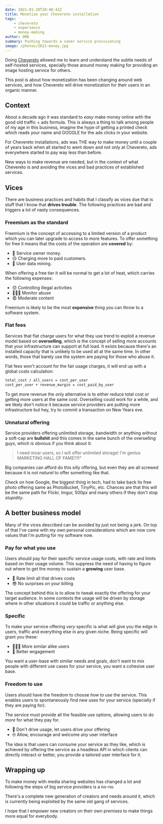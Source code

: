 ```yaml
---
date: 2021-01-20T20:48:42Z
title: Monetize your Chevereto installation
tags:
    - chevereto
    - experience
    - money-making
author: OMA
summary: Pushing towards a saner service provisioning
image: /photos/2021-money.jpg
---
```


Doing [Chevereto](https://chevereto.com/) allowed me to learn and understand the subtle needs of self-hosted services, specially those around money making for providing an image hosting service for others.

This post is about how monetization has been changing around web services, and how Chevereto will drive monetization for their users in an organic manner.

## Context

About a decade ago it was standard to _easy_ make money online with the good old traffic + ads formula. This is always a thing to talk among people of my age in this business, imagine the hype of getting a printed check which reads your name and GOOGLE for the ads clicks in your website.

For Chevereto installations, ads was THE way to make money until a couple of years back when all started to went down and not only at Chevereto, ads everywhere started to pay way less than before.

New ways to make revenue are needed, but in the context of what Chevereto is and avoiding the vices and bad practices of established services.

## Vices

There are business practices and habits that I classify as vices due that is stuff that I know that **drives trouble**. The following practices are bad and triggers a lot of nasty consequences.

### Freemium as the standard

Freemium is the concept of accessing to a limited version of a product which you can later upgrade to access to more features. To offer something for free it means that the costs of the operation are **covered** by:

- 🎩 Service owner money.
- 😒 Charging more to paid customers.
- 🤬 User data mining.

When offering a free tier it will be normal to get a lot of heat, which carries the following expenses:

- 😞 Controlling illegal activities
- 👨🏾‍💻 Monitor abuse
- 😨 Moderate content

Freemium is likely to be the most **expensive** thing you can throw to a software system.

### Flat fees

Services that flat charge users for what they use trend to exploit a revenue model based on **overselling**, which is the concept of selling more accounts that your infrastructure can support at full load. It exists because there's an installed capacity that is unlikely to be used all at the same time. In other words, those that barely use the system are paying for those who abuse it.

Flat fees won't account for the fair usage charges, it will end up with a global costs calculation:

```sh
total_cost / all_users = cost_per_user
cost_per_user + revenue_margin = cost_paid_by_user
```

To get more revenue the only alternative is to either reduce total cost or getting more users at the same cost. Overselling could work for a while, and we likely don't notice it because service providers are putting more infrastructure but hey, try to commit a transaction on New Years eve.

### Unnatural offering

Service providers offering unlimited storage, bandwidth or anything without a soft-cap are **bullshit** and this comes in the same bunch of the overselling guys, which is obvious if you think about it:

> I need moar users, so I will offer unlimited storage! I'm genius MARKETING HALL OF FAME!!1!"

Big companies can afford do this silly offering, but even they are all screwed because it is not _natural_ to offer something like that.

Check on how Google, the biggest thing in tech, had to take back its free photo offering same as PhotoBucket, TinyPic, etc. Chances are that this will be the same path for Flickr, Imgur, 500px and many others if they don't stop _stupidity_.

## A better business model

Many of the vices described can be avoided by just not being a jerk. On top of that I've came with my own personal considerations which are now core values that I'm putting for my software now.

### Pay for what you use

Users should pay for their specific service usage costs, with rate and limits based on their usage volume. This suppress the need of having to figure out where to get the money to sustain a **growing** user base.

- 🤑 Rate limit all that drives costs
- 😎 No surprises on your billing

The concept behind this is to allow to tweak exactly the offering for your target audience. In some contexts the usage will be driven by storage where in other situations it could be traffic or anything else.

### Specific

To make your service offering _very_ specific is what will give you the edge in users, traffic and everything else in any given niche. Being specific will grant you these:

- 👩🏾‍🎤 More similar alike users
- 🤗 Better engagement

You want a user-base with similar needs and goals, don't want to mix people with different use cases for your service, you want a cohesive user base.

### Freedom to use

Users should have the freedom to choose _how to use_ the service. This enables users to spontaneously find new uses for your service (specially if they are paying for).

The service must provide all the feasible use options, allowing users to do _more_ for what they pay for.

- 🤯 Don't drive usage, let users drive your offering
- 🤓 Allow, encourage and welcome _any_ user interface

The idea is that users can consume your service as they like, which is achieved by offering the service as a headless API in which clients can directly interact or better, you provide a tailored user interface for it.

## Wrapping up

To make money with media sharing websites has changed a lot and following the steps of big service providers is a no-no.

There's a complete new generation of creators and needs around it, which is currently being exploited by the same old gang of services.

I hope that I empower new creators on their own premises to make things more equal for everybody.
